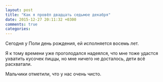 ```yaml
---
layout: post
title: "Как я провёл двадцать седьмое декабря"
date: 2015-12-27 20:11:32 +0300
comments: true
categories: 
---
```

Сегодня у Поли день рождения, ей исполняется восемь лет.

Я к тому времени уже проголодался надеялся, что мне тоже удастся ухватить кусочек пиццы, но мне ничего не досталось, дети всё расхватали.

Мальчики отметили, что у нас очень чисто.